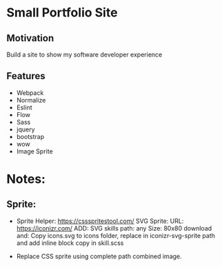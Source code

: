 # Small Portfolio Site
## Motivation

Build a site to show my software developer experience

## Features

* Webpack
* Normalize
* Eslint
* Flow
* Sass
* jquery
* bootstrap
* wow
* Image Sprite


# Notes:
## Sprite:

* Sprite Helper: https://cssspritestool.com/
SVG Sprite:
    URL: https://iconizr.com/
    ADD: SVG skills
    path: any
    Size: 80x80
    download and: Copy icons.svg to icons folder, replace  in iconizr-svg-sprite path and add inline block
                    copy in  skill.scss
    
    
* Replace CSS sprite using complete path combined image.

